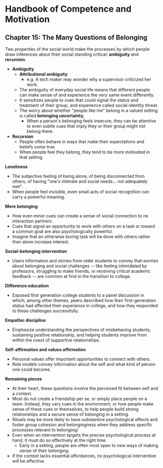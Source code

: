 # Handbook of Competence and Motivation


## Chapter 15: The Many Questions of Belonging

Two properties of the social world make the processes by which people draw inferences about their social standing critical: **ambiguity** and **recursion**.
   * **Ambiguity**
	   * **Attributional ambiguity**
		   * e.g. A tech maker may wonder why a supervisor criticized her work.
		* The ambiguity of everyday social life means that different people can make sense of and experience the very same event differently.
		* It sensitizes people to cues that could signal the status and treatment of their group, and experience called social-identity threat.
		* The worry about whether "people like me" belong in a valued setting is called **belonging uncertainty**,
			* When a person's belonging feels insecure, they can be attentive to even subtle cues that imply they or their group might not belong there.
* **Recursion**
	* People often behave in ways that make their expectations and beliefs come true.
	* When people feel they belong, they tend to be more motivated in that setting.

**Loneliness**
* The subjective feeling of being alone, of being disconnected from others, of having "one's intimate and social needs... not adequately met".
* When people feel invisible, even small acts of social recognition can carry a powerful meaning.

**Mere belonging**
* How even minor cues can create a sense of social connection to ne interaction partners.
* Cues that signal an opportunity to work with others on a task or toward a common goal are also psychologically powerful.
* Imagine that an otherwise boring task will be done with others rather than alone increase interest.

**Social-belonging intervention**
* Users information and stories from older students to convey that worries about belonging and social challenges -- like feeling intimidated by professors, struggling to make friends, or receiving critical academic feedback -- are common at first in the transition to college.

**Difference education**
* Exposed first generation college students to a panel discussion in which, among other themes, peers described how their first-generation status had affected their experience in college, and how they responded to these challenges successfully.

**Empathic discipline**
* Emphasize understanding the perspectives of misbehaving students, sustaining positive relationship, and helping students improve from within the coext of supportive relationships.

**Self-affirmation and values affirmation**
* Personal values offer important opportunities to connect with others.
* Role models convey information about the self and what kind of person one could become.

**Remaining pieces**
* At their heart, these questions involve the perceived fit between self and a context.
* Most do not create a friendship per se, or simply place people on a team. Instead, they vary cues in the environment, or how people make sense of these cues or themselves, to help people build strong relationships and a secure sense of belonging in a setting.
* Rituals may be more likely to have substantive psychological effects and foster group cohesion and belongingness when they address specific processes relevant to belonging/
* Even when an intervention targets the precise psychological process at hand, it must do so effectively at the right time.
	* Early in a setting, people are often most open to new ways of making sense of their belonging.
*  If the context lacks essential affordances, no psychological intervention will be effective.